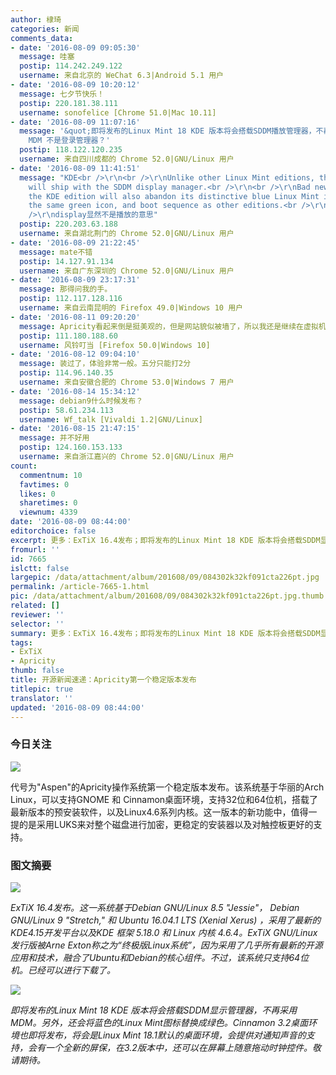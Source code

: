```yaml
---
author: 棣琦
categories: 新闻
comments_data:
- date: '2016-08-09 09:05:30'
  message: 哇塞
  postip: 114.242.249.122
  username: 来自北京的 WeChat 6.3|Android 5.1 用户
- date: '2016-08-09 10:20:12'
  message: 七夕节快乐！
  postip: 220.181.38.111
  username: sonofelice [Chrome 51.0|Mac 10.11]
- date: '2016-08-09 11:07:16'
  message: '&quot;即将发布的Linux Mint 18 KDE 版本将会搭载SDDM播放管理器，不再采用MDM。&quot; 确认 SDDM 和
    MDM 不是登录管理器？'
  postip: 118.122.120.235
  username: 来自四川成都的 Chrome 52.0|GNU/Linux 用户
- date: '2016-08-09 11:41:51'
  message: "KDE<br />\r\n<br />\r\nUnlike other Linux Mint editions, the KDE edition
    will ship with the SDDM display manager.<br />\r\n<br />\r\nBad news for the nostalgic,
    the KDE edition will also abandon its distinctive blue Linux Mint icon and adopt
    the same green icon, and boot sequence as other editions.<br />\r\n原文在linuxmint官方博客<br
    />\r\ndisplay显然不是播放的意思"
  postip: 220.203.63.188
  username: 来自湖北荆门的 Chrome 52.0|GNU/Linux 用户
- date: '2016-08-09 21:22:45'
  message: mate不错
  postip: 14.127.91.134
  username: 来自广东深圳的 Chrome 52.0|GNU/Linux 用户
- date: '2016-08-09 23:17:31'
  message: 那得问我的手。
  postip: 112.117.128.116
  username: 来自云南昆明的 Firefox 49.0|Windows 10 用户
- date: '2016-08-11 09:20:20'
  message: Apricity看起来倒是挺美观的，但是网站貌似被墙了，所以我还是继续在虚拟机玩arch吧
  postip: 111.180.188.60
  username: 风铃叮当 [Firefox 50.0|Windows 10]
- date: '2016-08-12 09:04:10'
  message: 装过了，体验非常一般。五分只能打2分
  postip: 114.96.140.35
  username: 来自安徽合肥的 Chrome 53.0|Windows 7 用户
- date: '2016-08-14 15:34:12'
  message: debian9什么时候发布？
  postip: 58.61.234.113
  username: Wf_talk [Vivaldi 1.2|GNU/Linux]
- date: '2016-08-15 21:47:15'
  message: 并不好用
  postip: 124.160.153.133
  username: 来自浙江嘉兴的 Chrome 52.0|GNU/Linux 用户
count:
  commentnum: 10
  favtimes: 0
  likes: 0
  sharetimes: 0
  viewnum: 4339
date: '2016-08-09 08:44:00'
editorchoice: false
excerpt: 更多：ExTiX 16.4发布；即将发布的Linux Mint 18 KDE 版本将会搭载SDDM显示管理器。
fromurl: ''
id: 7665
islctt: false
largepic: /data/attachment/album/201608/09/084302k32kf091cta226pt.jpg
permalink: /article-7665-1.html
pic: /data/attachment/album/201608/09/084302k32kf091cta226pt.jpg.thumb.jpg
related: []
reviewer: ''
selector: ''
summary: 更多：ExTiX 16.4发布；即将发布的Linux Mint 18 KDE 版本将会搭载SDDM显示管理器。
tags:
- ExTiX
- Apricity
thumb: false
title: 开源新闻速递：Apricity第一个稳定版本发布
titlepic: true
translator: ''
updated: '2016-08-09 08:44:00'
---
```


### 今日关注


![](/data/attachment/album/201608/09/084302k32kf091cta226pt.jpg)


代号为"Aspen"的Apricity操作系统第一个稳定版本发布。该系统基于华丽的Arch Linux，可以支持GNOME 和 Cinnamon桌面环境，支持32位和64位机，搭载了最新版本的预安装软件，以及Linux4.6系列内核。这一版本的新功能中，值得一提的是采用LUKS来对整个磁盘进行加密，更稳定的安装器以及对触控板更好的支持。


### 图文摘要


![](/data/attachment/album/201608/09/084323f6ok8r08u8r6n8d5.jpg)


*ExTiX 16.4发布。这一系统基于Debian GNU/Linux 8.5 "Jessie"， Debian GNU/Linux 9 "Stretch," 和 Ubuntu 16.04.1 LTS (Xenial Xerus) ，采用了最新的KDE4.15开发平台以及KDE 框架 5.18.0 和 Linux 内核 4.6.4。ExTiX GNU/Linux发行版被Arne Exton称之为“终极版Linux系统”，因为采用了几乎所有最新的开源应用和技术，融合了Ubuntu和Debian的核心组件。不过，该系统只支持64位机。已经可以进行下载了。*


![](/data/attachment/album/201608/09/084341lgew9nq9vzgfpmeg.jpg)


*即将发布的Linux Mint 18 KDE 版本将会搭载SDDM显示管理器，不再采用MDM。另外，还会将蓝色的Linux Mint图标替换成绿色。Cinnamon 3.2桌面环境也即将发布，将会是Linux Mint 18.1默认的桌面环境，会提供对通知声音的支持，会有一个全新的屏保，在3.2版本中，还可以在屏幕上随意拖动时钟控件。敬请期待。*